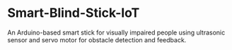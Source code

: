 # Smart-Blind-Stick-IoT
An Arduino-based smart stick for visually impaired people using ultrasonic sensor and servo motor for obstacle detection and feedback.
